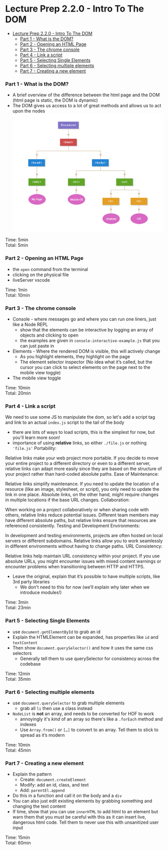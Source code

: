 # Lecture Prep 2.2.0 - Intro To The DOM

- [Lecture Prep 2.2.0 - Intro To The DOM](#lecture-prep-220---intro-to-the-dom)
    - [Part 1 - What is the DOM?](#part-1---what-is-the-dom)
    - [Part 2 - Opening an HTML Page](#part-2---opening-an-html-page)
    - [Part 3 - The chrome console](#part-3---the-chrome-console)
    - [Part 4 - Link a script](#part-4---link-a-script)
    - [Part 5 - Selecting Single Elements](#part-5---selecting-single-elements)
    - [Part 6 - Selecting multiple elements](#part-6---selecting-multiple-elements)
    - [Part 7 - Creating a new element](#part-7---creating-a-new-element)


### Part 1 - What is the DOM?

- A brief overview of the difference between the html page and the DOM (html page is static, the DOM is dynamic)
- The DOM gives us access to a lot of great methods and allows us to act upon the nodes
![DOM tree](./images/dom-tree.png)

Time: 5min<br/>
Total: 5min

### Part 2 - Opening an HTML Page

  - the `open` command from the terminal
  - clicking on the physical file
  - liveServer vscode

Time: 1min<br/>
Total: 10min

### Part 3 - The chrome console

  - Console - where messages go and where you can run one liners, just like a Node REPL
    - show that the elements can be interactive by logging an array of objects and clicking to open
    - the examples are given in `console-interactive-example.js` that you can just paste in
  - Elements - Where the rendered DOM is visible, this will actively change
    - As you highlight elements, they highlight on the page
    - The element selector inspector (No idea what it’s called, but the cursor you can click to select elements on the page next to the mobile view toggle)
  - The mobile view toggle

Time: 10min<br/>
Total: 20min

### Part 4 - Link a script

We need to use some JS to manipulate the dom, so let's add a script tag and link to an actual `index.js` script to the tail of the body
  - there are lots of ways to load scripts, this is the simplest for now, but you'll learn more soon!
  - importance of using **relative** links, so either `./file.js` or nothing `'file.js'`
  Portability:

Relative links make your web project more portable. If you decide to move your entire project to a different directory or even to a different server, relative links can adapt more easily since they are based on the structure of your project rather than hard-coded absolute paths.
Ease of Maintenance:

Relative links simplify maintenance. If you need to update the location of a resource (like an image, stylesheet, or script), you only need to update the link in one place. Absolute links, on the other hand, might require changes in multiple locations if the base URL changes.
Collaboration:

When working on a project collaboratively or when sharing code with others, relative links reduce potential issues. Different team members may have different absolute paths, but relative links ensure that resources are referenced consistently.
Testing and Development Environments:

In development and testing environments, projects are often hosted on local servers or different subdomains. Relative links allow you to work seamlessly in different environments without having to change paths.
URL Consistency:

Relative links help maintain URL consistency within your project. If you use absolute URLs, you might encounter issues with mixed content warnings or encounter problems when transitioning between HTTP and HTTPS.

- Leave the original, explain that it’s possible to have multiple scripts, like 3rd party libraries
  - We don't need to this for now (we’ll explain why later when we introduce modules!)


Time: 3min<br/>
Total: 23min

### Part 5 - Selecting Single Elements

- use `document.getElementById` to grab an id
- Explain the HTMLElement can be expanded, has properties like `id` and `textContent`
- Then show `document.querySelector()` and how it uses the same css selectors
  - Generally tell them to use querySelector for consistency across the codebase

Time: 12min<br/>
Total: 35min

### Part 6 - Selecting multiple elements

- use `document.querySelector` to grab multiple elements
    - grab all `li` then use a class instead
- `NodeList` is **not** an array, and needs to be converted for HOF to work
  - annoyingly it's *kind* of an array so there's like a `.forEach` method and indexes
  - Use `Array.from()` or `[…]` to convert to an array. Tell them to stick to spread as it’s modern

Time: 10min<br/>
Total: 45min

### Part 7 - Creating a new element

- Explain the pattern
    - Create: `document.createElement`
    - Modify: add an id, class, and text
    - Add: `parentEl.append`
- Do this in a function and call it on the body and a `div`
- You can also just edit existing elements by grabbing something and changing the text content
- If time, show that you can use `innerHTML` to add html to an element but warn them that you must be careful with this as it can insert live, dangerous html code. Tell them to never use this with unsanitized user input

Time: 15min<br/>
Total: 60min